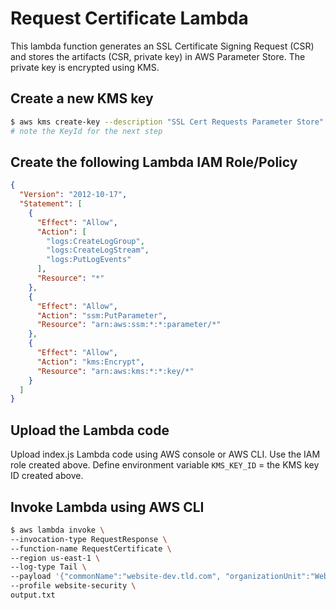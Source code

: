 # Request Certificate Lambda

This lambda function generates an SSL Certificate Signing Request (CSR) and stores the artifacts (CSR, private key) in AWS Parameter Store. The private key is encrypted using KMS.

## Create a new KMS key

```bash
$ aws kms create-key --description "SSL Cert Requests Parameter Store"
# note the KeyId for the next step
```

## Create the following Lambda IAM Role/Policy

```json
{
  "Version": "2012-10-17",
  "Statement": [
    {
      "Effect": "Allow",
      "Action": [
        "logs:CreateLogGroup",
        "logs:CreateLogStream",
        "logs:PutLogEvents"
      ],
      "Resource": "*"
    },
    {
      "Effect": "Allow",
      "Action": "ssm:PutParameter",
      "Resource": "arn:aws:ssm:*:*:parameter/*"
    },
    {
      "Effect": "Allow",
      "Action": "kms:Encrypt",
      "Resource": "arn:aws:kms:*:*:key/*"
    }
  ]
}
```

## Upload the Lambda code

Upload index.js Lambda code using AWS console or AWS CLI. Use the IAM role created above. Define environment variable `KMS_KEY_ID` = the KMS key ID created above.

## Invoke Lambda using AWS CLI

```bash
$ aws lambda invoke \
--invocation-type RequestResponse \
--function-name RequestCertificate \
--region us-east-1 \
--log-type Tail \
--payload '{"commonName":"website-dev.tld.com", "organizationUnit":"Web Team", "organization":"Website Inc", "location":"Atlanta", "state":"Georgia", "country":"US"}' \
--profile website-security \
output.txt
```
